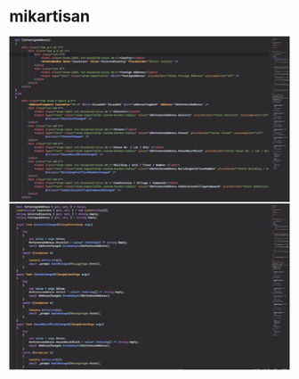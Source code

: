 # mikartisan

![Screenshot](https://raw.githubusercontent.com/mikartisan/mikartisan-visual-studio-theme/master/mikartisan/screenshots/screenshot-1.png)
![Screenshot](https://raw.githubusercontent.com/mikartisan/mikartisan-visual-studio-theme/master/mikartisan/screenshots/screenshot-2.png)


